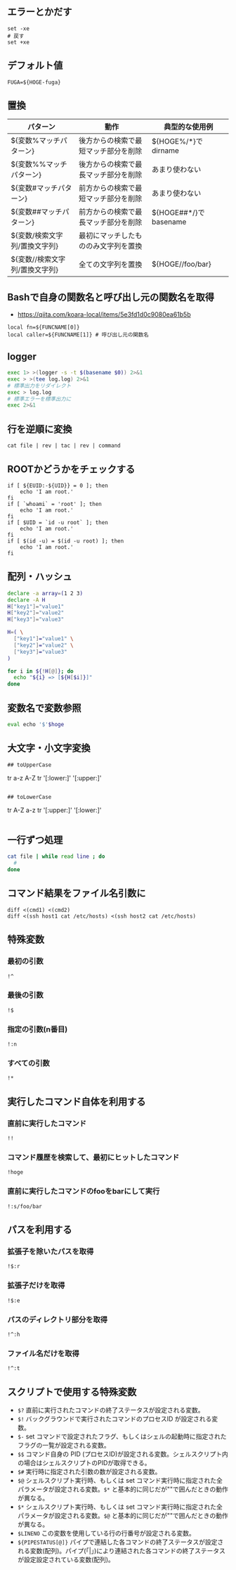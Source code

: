 ## エラーとかだす

```
set -xe
# 戻す
set +xe
```

## デフォルト値

```
FUGA=${HOGE-fuga}
```

## 置換

| パターン                       | 動作                                 | 典型的な使用例        |
|--------------------------------|--------------------------------------|-----------------------|
| ${変数%マッチパターン}         | 後方からの検索で最短マッチ部分を削除 | ${HOGE%/*}でdirname   |
| ${変数%%マッチパターン}        | 後方からの検索で最長マッチ部分を削除 | あまり使わない        |
| ${変数#マッチパターン}         | 前方からの検索で最短マッチ部分を削除 | あまり使わない        |
| ${変数##マッチパターン}        | 前方からの検索で最長マッチ部分を削除 | ${HOGE##*/}でbasename |
| ${変数/検索文字列/置換文字列}  | 最初にマッチしたもののみ文字列を置換 |                       |
| ${変数//検索文字列/置換文字列} | 全ての文字列を置換                   | ${HOGE//foo/bar}      |

## Bashで自身の関数名と呼び出し元の関数名を取得
- https://qiita.com/koara-local/items/5e3fd1d0c9080ea61b5b

```
local fn=${FUNCNAME[0]}
local caller=${FUNCNAME[1]} # 呼び出し元の関数名
```

## logger

```bash
exec 1> >(logger -s -t $(basename $0)) 2>&1
exec > >(tee log.log) 2>&1
# 標準出力をリダイレクト
exec > log.log
# 標準エラーを標準出力に
exec 2>&1
```

## 行を逆順に変換

```
cat file | rev | tac | rev | command
```

## ROOTかどうかをチェックする

```
if [ ${EUID:-${UID}} = 0 ]; then
    echo 'I am root.'
fi
if [ `whoami` = 'root' ]; then
    echo 'I am root.'
fi
if [ $UID = `id -u root` ]; then
    echo 'I am root.'
fi
if [ $(id -u) = $(id -u root) ]; then
    echo 'I am root.'
fi
```



## 配列・ハッシュ

```bash
declare -a array=(1 2 3)
declare -A H
H["key1"]="value1"
H["key2"]="value2"
H["key3"]="value3"

H=( \
  ["key1"]="value1" \
  ["key2"]="value2" \
  ["key3"]="value3"
)

for i in ${!H[@]}; do
  echo "${i} => [${H[$i]}]"
done
```

## 変数名で変数参照

```bash
eval echo '$'$hoge
```


## 大文字・小文字変換

```
## toUpperCase

```
tr a-z A-Z
tr '[:lower:]' '[:upper:]'
```

## toLowerCase

```
tr A-Z a-z
tr '[:upper:]' '[:lower:]'
```
```

## 一行ずつ処理

```bash
cat file | while read line ; do
  #
done
```

## コマンド結果をファイル名引数に

```
diff <(cmd1) <(cmd2)
diff <(ssh host1 cat /etc/hosts) <(ssh host2 cat /etc/hosts)
```

## 特殊変数
### 最初の引数
`!^`
### 最後の引数
`!$`
### 指定の引数(n番目)
`!:n`
### すべての引数
`!*`

## 実行したコマンド自体を利用する
### 直前に実行したコマンド
`!!`
### コマンド履歴を検索して、最初にヒットしたコマンド
`!hoge`
### 直前に実行したコマンドのfooをbarにして実行
`!:s/foo/bar`

## パスを利用する
### 拡張子を除いたパスを取得
`!$:r`
### 拡張子だけを取得
`!$:e`
### パスのディレクトリ部分を取得
`!^:h`
### ファイル名だけを取得
`!^:t`

## スクリプトで使用する特殊変数

- `$?` 	直前に実行されたコマンドの終了ステータスが設定される変数。
- `$!` 	バックグラウンドで実行されたコマンドのプロセスID が設定される変数。
- `$-` 	set コマンドで設定されたフラグ、もしくはシェルの起動時に指定されたフラグの一覧が設定される変数。
- `$$` 	コマンド自身の PID (プロセスID)が設定される変数。シェルスクリプト内の場合はシェルスクリプトのPIDが取得できる。
- `$#` 	実行時に指定された引数の数が設定される変数。
- `$@` 	シェルスクリプト実行時、もしくは set コマンド実行時に指定された全パラメータが設定される変数。`$*` と基本的に同じだが""で囲んだときの動作が異なる。
- `$*` 	シェルスクリプト実行時、もしくは set コマンド実行時に指定された全パラメータが設定される変数。`$@` と基本的に同じだが""で囲んだときの動作が異なる。
- `$LINENO` 	この変数を使用している行の行番号が設定される変数。
- `${PIPESTATUS[@]}` 	パイプで連結した各コマンドの終了ステータスが設定される変数(配列)。パイプ(「|」)により連結された各コマンドの終了ステータスが設定設定されている変数(配列)。

